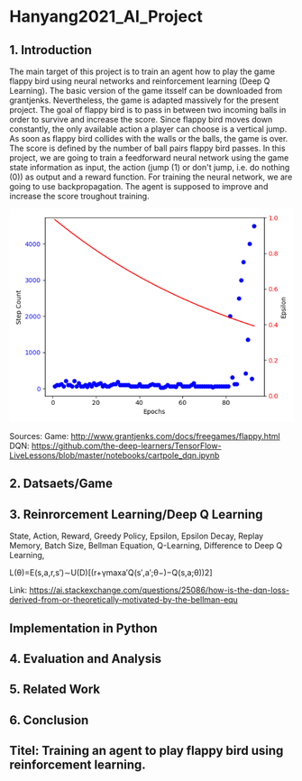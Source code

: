 # Hanyang2021_AI_Project

## 1. Introduction
The main target of this project is to train an agent how to play the game flappy bird using neural networks and reinforcement learning (Deep Q Learning). 
The basic version of the game itsself can be downloaded from grantjenks. Nevertheless, the game is adapted massively for the present project. 
The goal of flappy bird is to pass in between two incoming balls in order to survive and increase the score. Since flappy bird moves down constantly, the only available action a player can choose is a vertical jump. As soon as flappy bird collides with the walls or the balls, the game is over. The score is defined by the number of ball pairs flappy bird passes.
In this project, we are going to train a feedforward neural network using the game state information as input, 
the action (jump (1) or don't jump, i.e. do nothing (0)) as output and a reward function. For training the neural network, 
we are going to use backpropagation. The agent is supposed to improve and increase the score troughout training.

<img src="Result_Training_Simple_Game.png">

Sources: 
Game: http://www.grantjenks.com/docs/freegames/flappy.html  
DQN: https://github.com/the-deep-learners/TensorFlow-LiveLessons/blob/master/notebooks/cartpole_dqn.ipynb


## 2. Datsaets/Game

## 3. Reinrorcement Learning/Deep Q Learning

State, Action, Reward, Greedy Policy, Epsilon, Epsilon Decay, Replay Memory, Batch Size, Bellman Equation, Q-Learning, Difference to Deep Q Learning, 

L(θ)=E(s,a,r,s′)∼U(D)[(r+γmaxa′Q(s′,a′;θ−)−Q(s,a;θ))2]

Link: https://ai.stackexchange.com/questions/25086/how-is-the-dqn-loss-derived-from-or-theoretically-motivated-by-the-bellman-equ

## Implementation in Python

## 4. Evaluation and Analysis

## 5. Related Work

## 6. Conclusion

## Titel: Training an agent to play flappy bird using reinforcement learning.


